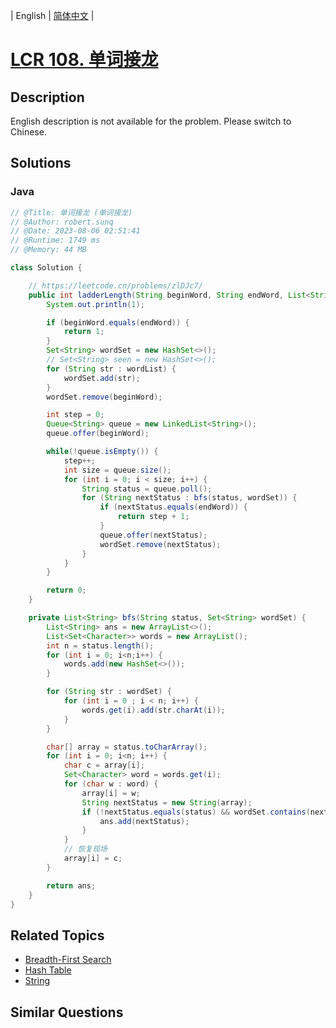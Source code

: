 
| English | [简体中文](README.md) |

# [LCR 108. 单词接龙](https://leetcode.cn//problems/om3reC/)

## Description

<p>English description is not available for the problem. Please switch to Chinese.</p>


## Solutions


### Java

```Java
// @Title: 单词接龙 (单词接龙)
// @Author: robert.sunq
// @Date: 2023-08-06 02:51:41
// @Runtime: 1749 ms
// @Memory: 44 MB

class Solution {

    // https://leetcode.cn/problems/zlDJc7/
    public int ladderLength(String beginWord, String endWord, List<String> wordList) {
        System.out.println(1);

        if (beginWord.equals(endWord)) {
            return 1;
        }
        Set<String> wordSet = new HashSet<>();
        // Set<String> seen = new HashSet<>();
        for (String str : wordList) {
            wordSet.add(str);
        }
        wordSet.remove(beginWord);

        int step = 0;
        Queue<String> queue = new LinkedList<String>();
        queue.offer(beginWord);

        while(!queue.isEmpty()) {
            step++;
            int size = queue.size();
            for (int i = 0; i < size; i++) {
                String status = queue.poll();
                for (String nextStatus : bfs(status, wordSet)) {
                    if (nextStatus.equals(endWord)) {
                        return step + 1;
                    }
                    queue.offer(nextStatus);
                    wordSet.remove(nextStatus);
                }
            }
        }

        return 0;
    }

    private List<String> bfs(String status, Set<String> wordSet) {
        List<String> ans = new ArrayList<>();
        List<Set<Character>> words = new ArrayList();
        int n = status.length();
        for (int i = 0; i<n;i++) {
            words.add(new HashSet<>());
        }

        for (String str : wordSet) {
            for (int i = 0 ; i < n; i++) {
                words.get(i).add(str.charAt(i));
            }
        }

        char[] array = status.toCharArray();
        for (int i = 0; i<n; i++) {
            char c = array[i];
            Set<Character> word = words.get(i);
            for (char w : word) {
                array[i] = w;
                String nextStatus = new String(array);
                if (!nextStatus.equals(status) && wordSet.contains(nextStatus)) {
                    ans.add(nextStatus);
                }
            }
            // 恢复现场
            array[i] = c;
        }

        return ans;
    }
}
```



## Related Topics

- [Breadth-First Search](https://leetcode.cn//tag/breadth-first-search)
- [Hash Table](https://leetcode.cn//tag/hash-table)
- [String](https://leetcode.cn//tag/string)

## Similar Questions


